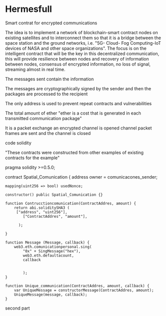 # Hermesfull
Smart contrat for encrypted communications

The idea is to implement a network of blockchain-smart contract nodes on existing satellites and to interconnect them so that it is a bridge between the space station and the ground networks, i.e. "5G- Cloud- Fog Computing-IoT devices of NASA and other space organizations".
The focus is on the intelligent contract that will be the key in this decentralized communication, this will provide resilience between nodes and recovery of information between nodes, consensus of encrypted information, no loss of signal, streaming almost in real time.

The messages sent contain the information 

The messages are cryptographically signed by the sender and then the packages are processed to the recipient

The only address is used to prevent repeat contracts and vulnerabilities 

The total amount of ether "ether is a cost that is generated in each transmitted communication package" 

It is a packet exchange an encrypted channel is opened channel packet frames are sent and the channel is closed

code solidity

"These contracts were constructed from other examples of existing contracts for the example"

pragma solidity >=0.5.0;

contract Spatial_Comunication {
    address owner = comunicacones_sender;
    
    mapping(uint256 => bool) usedNonce;
    
    constructor() public Spatial_Comunication {}
    
    function Contrucctioncomunication(ContractAddres, amount) {
        return abi.soliditySHA3 (
         ["address", "uint256"],
            ["ContractAddres", "amount"],
            
          );
            
    }
    
    function Message (Message, callback) {
        web3.eth.comunicationpersonal.sing(
            "0x" + SingMessage("hex"),
            web3.eth.defaultacount, 
            callback
            
            
            );
    }
    
    function Unique_communication(ContractAddres, amount, callback) {
        var UniqueMessage = constructorMessage(ContractAddres, amount);
        UniqueMessage(message, callback);
    }
    
   second part
   
   
